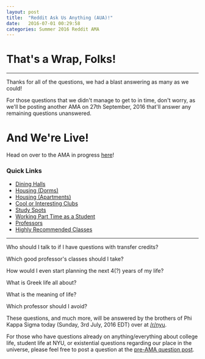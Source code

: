 ```yaml
---
layout: post
title:  "Reddit Ask Us Anything (AUA)!"
date:   2016-07-01 00:29:58
categories: Summer 2016 Reddit AMA
---
```


<div class="letter">

<h1>That's a Wrap, Folks!</h1>
<hr>
<p>
  Thanks for all of the questions, we had a blast answering as many as we could!
</p>

<p>
  For those questions that we didn't manage to get to in time, don't worry, as
  we'll be posting another AMA on 27th September, 2016 that'll answer any
  remaining questions unanswered.
</p>

<h1>And We're Live!</h1>

<p>Head on over to the AMA in progress <a href="https://www.reddit.com/r/nyu/comments/4r2ju3/ama_for_incoming_freshmen_transfers_and_anybody/">here</a>!</p>

<h3>Quick Links</h3>
<ul style="text-align: left">
  <li><a href="https://www.reddit.com/r/nyu/comments/4r2ju3/ama_for_incoming_freshmen_transfers_and_anybody/d4xrnnt">Dining Halls</a></li>
  <li><a href="https://www.reddit.com/r/nyu/comments/4r2ju3/ama_for_incoming_freshmen_transfers_and_anybody/d4xrnt0">Housing (Dorms)</a></li>
  <li><a href="https://www.reddit.com/r/nyu/comments/4r2ju3/ama_for_incoming_freshmen_transfers_and_anybody/d4xvt20">Housing (Apartments)</a></li>
  <li><a href="https://www.reddit.com/r/nyu/comments/4r2ju3/ama_for_incoming_freshmen_transfers_and_anybody/d4xshua">Cool or Interesting Clubs</a></li>
  <li><a href="https://www.reddit.com/r/nyu/comments/4r2ju3/ama_for_incoming_freshmen_transfers_and_anybody/d4xroly">Study Spots</a></li>
  <li><a href="https://www.reddit.com/r/nyu/comments/4r2ju3/ama_for_incoming_freshmen_transfers_and_anybody/d4xwany">Working Part Time as a Student</a></li>
  <li><a href="https://www.reddit.com/r/nyu/comments/4r2ju3/ama_for_incoming_freshmen_transfers_and_anybody/d4xyg1k">Professors</a></li>
  <li><a href="https://www.reddit.com/r/nyu/comments/4r2ju3/ama_for_incoming_freshmen_transfers_and_anybody/d4xyhm3">Highly Recommended Classes</a></li>
</ul>

<hr>

<p>Who should I talk to if I have questions with transfer credits?</p>
<p>Which good professor's classes should I take?</p>
<p>How would I even start planning the next 4(?) years of my life?</p>
<p>What is Greek life all about?</p>
<p>What is the meaning of life?</p>
<p>Which professor should I avoid?</p>

<p>
These questions, and much more, will be answered by the brothers of Phi Kappa
Sigma <span>today</span> (Sunday, 3rd July, 2016 EDT) over at <a href="https://www.reddit.com/r/nyu">/r/nyu</a>.
</p>

<p>
For those who have questions already on anything/everything about college life,
student life at NYU, or existential questions regarding our place in the universe,
please feel free to post a question at the <a href="https://www.reddit.com/r/nyu/comments/4r0w6o/ama_for_incoming_freshmen_transfers_and_anybody/">pre-AMA question post</a>.
</p>

</div>
